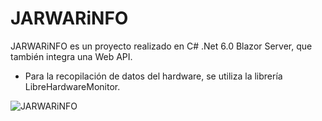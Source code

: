 # JARWARiNFO
JARWARiNFO es un proyecto realizado en C# .Net 6.0 Blazor Server, que también integra una Web API.

- Para la recopilación de datos del hardware, se utiliza la librería LibreHardwareMonitor.

![JARWARiNFO](https://user-images.githubusercontent.com/93444165/142429409-bb9201c3-5bd1-479b-b922-fb9ce228c6a2.gif)
